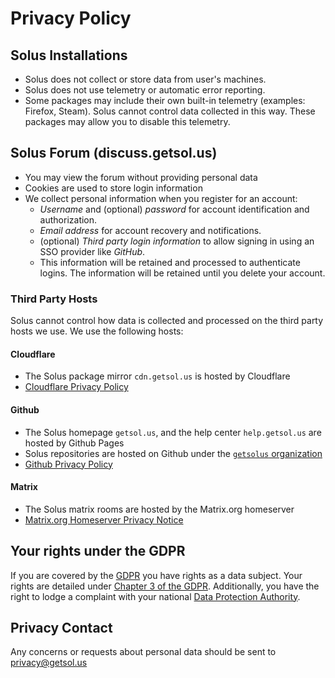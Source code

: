 # Privacy Policy

## Solus Installations

- Solus does not collect or store data from user's machines.
- Solus does not use telemetry or automatic error reporting.
- Some packages may include their own built-in telemetry (examples: Firefox, Steam). Solus cannot control data collected in this way. These packages may allow you to disable this telemetry.

## Solus Forum (discuss.getsol.us)

- You may view the forum without providing personal data
- Cookies are used to store login information
- We collect personal information when you register for an account:
  - *Username* and (optional) *password* for account identification and authorization.
  - *Email address* for account recovery and notifications.
  - (optional) *Third party login information* to allow signing in using an SSO provider like *GitHub*.
  - This information will be retained and processed to authenticate logins. The information will be retained until you delete your account.

### Third Party Hosts

Solus cannot control how data is collected and processed on the third party hosts we use. We use the following hosts:

#### Cloudflare

- The Solus package mirror `cdn.getsol.us` is hosted by Cloudflare
- [Cloudflare Privacy Policy](https://www.cloudflare.com/privacypolicy/)

#### Github

- The Solus homepage `getsol.us`, and the help center `help.getsol.us` are hosted by Github Pages
- Solus repositories are hosted on Github under the [`getsolus` organization](https://github.com/getsolus/)
- [Github Privacy Policy](https://docs.github.com/en/site-policy/privacy-policies/github-privacy-statement)

#### Matrix

- The Solus matrix rooms are hosted by the Matrix.org homeserver
- [Matrix.org Homeserver Privacy Notice](https://matrix.org/legal/privacy-notice) 


## Your rights under the GDPR

If you are covered by the [GDPR](https://gdpr.eu/) you have rights as a data subject. Your rights are detailed under [Chapter 3 of the GDPR](https://gdpr.eu/article-12-how-controllers-should-provide-personal-data-to-the-subject/). Additionally, you have the right to lodge a complaint with your national [Data Protection Authority](https://edpb.europa.eu/about-edpb/board/members_en).

## Privacy Contact

Any concerns or requests about personal data should be sent to [privacy@getsol.us](mailto:privacy@getsol.us)

